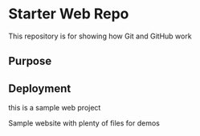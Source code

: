 # Starter Web Repo

This repository is for showing how Git and GitHub work

## Purpose

## Deployment

this is a sample web project

Sample website with plenty of files for demos
